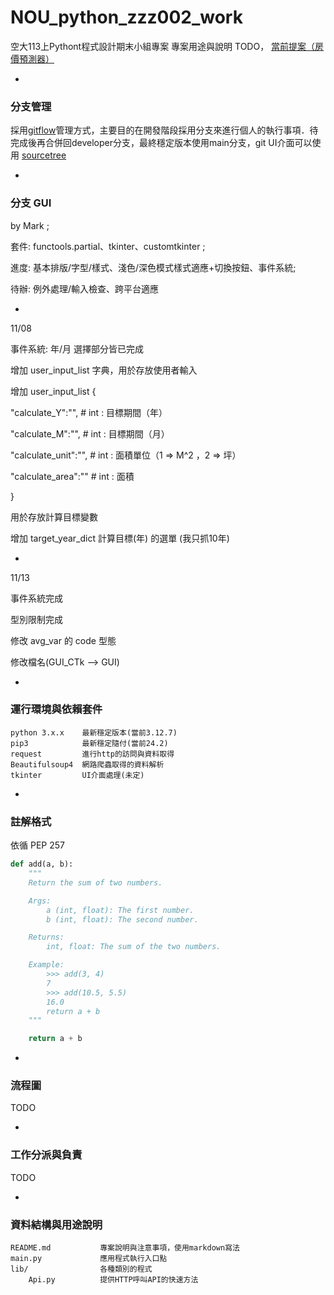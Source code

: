 # NOU_python_zzz002_work
空大113上Pythont程式設計期末小組專案
專案用途與說明 TODO，
<a href="https://nou.tronclass.com.tw/course/54317/group-set#/topics/66121?show_sidebar=false&scrollTo=topic-66121&groupId=9086&pageIndex=1&pageCount=1&topicIds=66121,65692&predicate=lastUpdatedDate&reverse">當前提案（房價預測器）</a>

-
### 分支管理
採用<a href="https://gitbook.tw/chapters/gitflow/why-need-git-flow">gitflow</a>管理方式，主要目的在開發階段採用分支來進行個人的執行事項．待完成後再合併回developer分支，最終穩定版本使用main分支，git UI介面可以使用 <a href="https://www.sourcetreeapp.com/">sourcetree</a>

-
### 分支 GUI
by Mark ;

套件: functools.partial、tkinter、customtkinter ;

進度: 基本排版/字型/樣式、淺色/深色模式樣式適應+切換按鈕、事件系統;

待辦: 例外處理/輸入檢查、跨平台適應

+

11/08

事件系統: 年/月 選擇部分皆已完成

增加 user_input_list 字典，用於存放使用者輸入

增加 user_input_list {

"calculate_Y":"",           # int : 目標期間（年）

"calculate_M":"",           # int : 目標期間（月）

"calculate_unit":"",        # int : 面積單位（1 => M^2 ，2 => 坪）

"calculate_area":""         # int : 面積

}

用於存放計算目標變數

增加 target_year_dict 計算目標(年) 的選單 (我只抓10年)

+

11/13

事件系統完成

型別限制完成

修改 avg_var 的 code 型態

修改檔名(GUI_CTk --> GUI)

-
### 運行環境與依賴套件
```
python 3.x.x    最新穩定版本(當前3.12.7)
pip3            最新穩定隨付(當前24.2)
request         進行http的訪問與資料取得
Beautifulsoup4  網路爬蟲取得的資料解析
tkinter         UI介面處理(未定)
```

-
### 註解格式
依循 PEP 257
``` python
def add(a, b):
    """
    Return the sum of two numbers.

    Args:
        a (int, float): The first number.
        b (int, float): The second number.

    Returns:
        int, float: The sum of the two numbers.

    Example:
        >>> add(3, 4)
        7
        >>> add(10.5, 5.5)
        16.0
        return a + b
    """

    return a + b
```

-
### 流程圖
TODO

-
### 工作分派與負責
TODO

-
### 資料結構與用途說明
```
README.md           專案說明與注意事項，使用markdown寫法
main.py             應用程式執行入口點
lib/                各種類別的程式
    Api.py          提供HTTP呼叫API的快速方法
```
